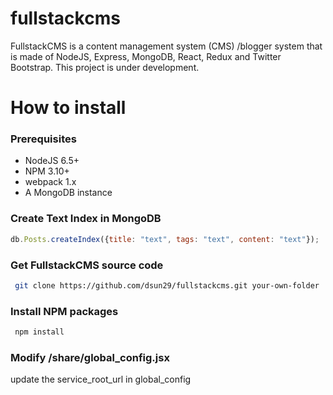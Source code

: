# fullstackcms
FullstackCMS is a content management system (CMS) /blogger system that is made of NodeJS, Express, MongoDB, React, Redux and Twitter Bootstrap. This project is under development.

# How to install
### Prerequisites
  - NodeJS 6.5+
  - NPM 3.10+
  - webpack 1.x
  - A MongoDB instance
  
### Create Text Index in MongoDB
```javascript
db.Posts.createIndex({title: "text", tags: "text", content: "text"});
```

### Get FullstackCMS source code
```sh
 git clone https://github.com/dsun29/fullstackcms.git your-own-folder
```

### Install NPM packages
```sh
 npm install
```

### Modify /share/global_config.jsx
 update the service_root_url in global_config